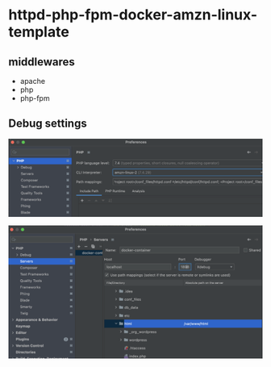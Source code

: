 # httpd-php-fpm-docker-amzn-linux-template

## middlewares

- apache
- php
- php-fpm

## Debug settings


![phpstorm_setting1](./images/phpstorm_setting1.png) 

![phpstorm_setting2](./images/phpstorm_setting2.png) 
